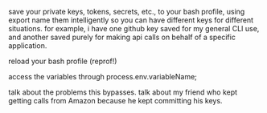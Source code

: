 save your private keys, tokens, secrets, etc., to your bash profile, using export
name them intelligently so you can have different keys for different situations. for example, i have one github key saved for my general CLI use, and another saved purely for making api calls on behalf of a specific application.

reload your bash profile (reprof!)

access the variables through process.env.variableName;

talk about the problems this bypasses. 
talk about my friend who kept getting calls from Amazon because he kept committing his keys.
